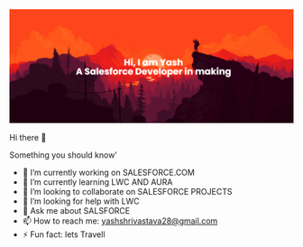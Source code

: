<img src="https://github.com/laviyash/laviyash/blob/main/banner.png" alt="banner that says Hi I am Yash- A Salesforce Developer in making">



Hi there 👋

Something you should know'

- 🔭 I’m currently working on SALESFORCE.COM
- 🌱 I’m currently learning LWC AND AURA
- 👯 I’m looking to collaborate on SALESFORCE PROJECTS
- 🤔 I’m looking for help with LWC
- 💬 Ask me about SALSFORCE
- 📫 How to reach me: yashshrivastava28@gmail.com
- ⚡ Fun fact: lets Travell 

